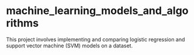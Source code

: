 # machine_learning_models_and_algorithms
This project involves implementing and comparing logistic regression and support vector machine (SVM) models on a dataset.
